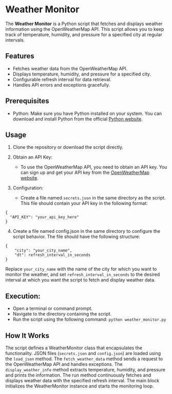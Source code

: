# Weather Monitor

The **Weather Monitor** is a Python script that fetches and displays weather information using the OpenWeatherMap API. This script allows you to keep track of temperature, humidity, and pressure for a specified city at regular intervals.

## Features

- Fetches weather data from the OpenWeatherMap API.
- Displays temperature, humidity, and pressure for a specified city.
- Configurable refresh interval for data retrieval.
- Handles API errors and exceptions gracefully.

## Prerequisites

- Python: Make sure you have Python installed on your system. You can download and install Python from the official [Python website](https://www.python.org/downloads/).

## Usage

1. Clone the repository or download the script directly.

2. Obtain an API Key:
   - To use the OpenWeatherMap API, you need to obtain an API key. You can sign up and get your API key from the [OpenWeatherMap website](https://home.openweathermap.org/users/sign_up).

3. Configuration:
   - Create a file named `secrets.json` in the same directory as the script. This file should contain your API key in the following format:

```
{
  "API_KEY": "your_api_key_here"
}
```

4. Create a file named config.json in the same directory to configure the script behavior. The file should have the following structure:
```
{
    "city": "your_city_name",
    "dt": refresh_interval_in_seconds
}
```
Replace `your_city_name` with the name of the city for which you want to monitor the weather, and set `refresh_interval_in_seconds` to the desired interval at which you want the script to fetch and display weather data.

## Execution:

- Open a terminal or command prompt.
- Navigate to the directory containing the script.
- Run the script using the following command:
`python weather_monitor.py`

## How It Works
The script defines a WeatherMonitor class that encapsulates the functionality.
JSON files (`secrets.json` and `config.json`) are loaded using the `load_json` method.
The `fetch_weather_data` method sends a request to the OpenWeatherMap API and handles exceptions.
The `display_weather_info` method extracts temperature, humidity, and pressure and prints the information.
The run method continuously fetches and displays weather data with the specified refresh interval.
The main block initializes the WeatherMonitor instance and starts the monitoring loop.

